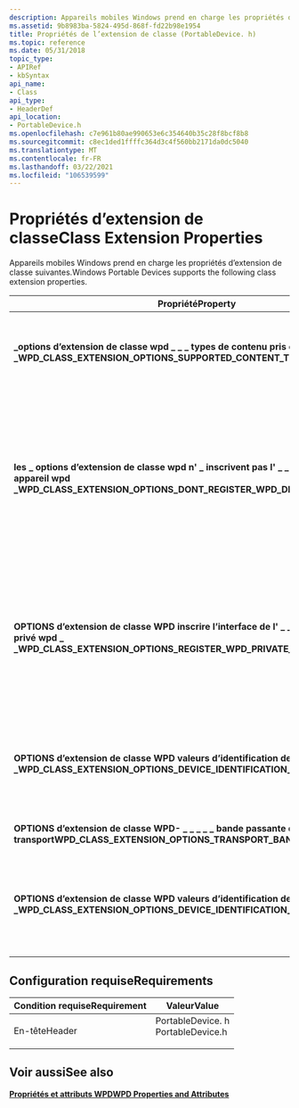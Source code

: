 ```yaml
---
description: Appareils mobiles Windows prend en charge les propriétés d’extension de classe suivantes.
ms.assetid: 9b8983ba-5824-495d-868f-fd22b98e1954
title: Propriétés de l’extension de classe (PortableDevice. h)
ms.topic: reference
ms.date: 05/31/2018
topic_type:
- APIRef
- kbSyntax
api_name:
- Class
api_type:
- HeaderDef
api_location:
- PortableDevice.h
ms.openlocfilehash: c7e961b80ae990653e6c354640b35c28f8bcf8b8
ms.sourcegitcommit: c8ec1ded1ffffc364d3c4f560bb2171da0dc5040
ms.translationtype: MT
ms.contentlocale: fr-FR
ms.lasthandoff: 03/22/2021
ms.locfileid: "106539599"
---
```

# <a name="class-extension-properties"></a><span data-ttu-id="fa279-103">Propriétés d’extension de classe</span><span class="sxs-lookup"><span data-stu-id="fa279-103">Class Extension Properties</span></span>

<span data-ttu-id="fa279-104">Appareils mobiles Windows prend en charge les propriétés d’extension de classe suivantes.</span><span class="sxs-lookup"><span data-stu-id="fa279-104">Windows Portable Devices supports the following class extension properties.</span></span>



| <span data-ttu-id="fa279-105">Propriété</span><span class="sxs-lookup"><span data-stu-id="fa279-105">Property</span></span>                                                                      | <span data-ttu-id="fa279-106">VarType</span><span class="sxs-lookup"><span data-stu-id="fa279-106">VarType</span></span>         | <span data-ttu-id="fa279-107">Description</span><span class="sxs-lookup"><span data-stu-id="fa279-107">Description</span></span>                                                                                                                                                                                                                                                                                                                                                                                                                                                                                                                                            |
|-------------------------------------------------------------------------------|-----------------|--------------------------------------------------------------------------------------------------------------------------------------------------------------------------------------------------------------------------------------------------------------------------------------------------------------------------------------------------------------------------------------------------------------------------------------------------------------------------------------------------------------------------------------------------------|
| <span data-ttu-id="fa279-108">**\_options d’extension de classe wpd \_ \_ \_ types de contenu pris en charge \_ \_**</span><span class="sxs-lookup"><span data-stu-id="fa279-108">**WPD\_CLASS\_EXTENSION\_OPTIONS\_SUPPORTED\_CONTENT\_TYPES**</span></span>                 | <span data-ttu-id="fa279-109">**VT \_ inconnu**</span><span class="sxs-lookup"><span data-stu-id="fa279-109">**VT\_UNKNOWN**</span></span> | <span data-ttu-id="fa279-110">Valeur qui spécifie la liste (sur-ensemble) des types de contenu pris en charge par le pilote (semblable à l’appel des fonctionnalités de commande WPD, \_ \_ \_ obtenir \_ les types de contenu pris en charge \_ sur la \_ **\_ catégorie fonctionnelle wpd \_ \_ All**).</span><span class="sxs-lookup"><span data-stu-id="fa279-110">A value that specifies the (superset) list of content types supported by the driver (similar to calling WPD\_COMMAND\_CAPABILITIES\_GET\_SUPPORTED\_CONTENT\_TYPES on **WPD\_FUNCTIONAL\_CATEGORY\_ALL**).</span></span>                                                                                                                                                                                                                                                                                                                                             |
| <span data-ttu-id="fa279-111">**les \_ options d’extension de classe wpd n' \_ inscrivent pas l' \_ \_ \_ \_ interface d' \_ appareil wpd \_**</span><span class="sxs-lookup"><span data-stu-id="fa279-111">**WPD\_CLASS\_EXTENSION\_OPTIONS\_DONT\_REGISTER\_WPD\_DEVICE\_INTERFACE**</span></span>    | <span data-ttu-id="fa279-112">**VT \_ bool**</span><span class="sxs-lookup"><span data-stu-id="fa279-112">**VT\_BOOL**</span></span>    | <span data-ttu-id="fa279-113">Valeur qui spécifie si l’appelant souhaite que la bibliothèque d’extensions de classe WPD enregistre l’interface de classe de périphérique WPD.</span><span class="sxs-lookup"><span data-stu-id="fa279-113">A value that specifies whether the caller wants the WPD class extension library to register the WPD Device Class interface.</span></span> <span data-ttu-id="fa279-114">Si cette valeur est true, l’appelant est responsable de l’inscription.</span><span class="sxs-lookup"><span data-stu-id="fa279-114">If this value is true, the caller takes responsibility for registration.</span></span><br/> <span data-ttu-id="fa279-115">Si cette valeur est false, cela signifie que l’appelant s’attend à ce que la bibliothèque d’extensions de classe effectue l’inscription.</span><span class="sxs-lookup"><span data-stu-id="fa279-115">If this value is false, it indicates that the caller expects the class extension library to perform the registration.</span></span><br/><span data-ttu-id="fa279-116">La plupart des pilotes doivent autoriser la bibliothèque d’extensions de classe à effectuer l’inscription, sauf si l’inscription de l’interface de classe de périphérique WPD par la bibliothèque d’extensions de classe peut entraîner des effets négatifs.</span><span class="sxs-lookup"><span data-stu-id="fa279-116">Most drivers should allow the class extension library to perform the registration, except where registering the WPD Device Class interface by the class extension library might cause adverse effects.</span></span> |
| <span data-ttu-id="fa279-117">**OPTIONS d’extension de classe WPD inscrire l’interface de l' \_ \_ \_ \_ \_ \_ appareil privé wpd \_ \_**</span><span class="sxs-lookup"><span data-stu-id="fa279-117">**WPD\_CLASS\_EXTENSION\_OPTIONS\_REGISTER\_WPD\_PRIVATE\_DEVICE\_INTERFACE**</span></span> | <span data-ttu-id="fa279-118">**VT \_ bool**</span><span class="sxs-lookup"><span data-stu-id="fa279-118">**VT\_BOOL**</span></span>    | <span data-ttu-id="fa279-119">Indique que l’appelant souhaite que la bibliothèque d’extensions de classe WPD enregistre l’interface de classe d’appareil WPD privée.</span><span class="sxs-lookup"><span data-stu-id="fa279-119">Indicates that the caller wants the WPD class extension library to register the private WPD Device Class interface.</span></span> <span data-ttu-id="fa279-120">Cela n’est pas recommandé pour la plupart des pilotes.</span><span class="sxs-lookup"><span data-stu-id="fa279-120">This is not recommended for most drivers.</span></span> <span data-ttu-id="fa279-121">Elle doit être utilisée uniquement dans les cas où l’inscription de l’interface de classe d’appareil WPD par la bibliothèque d’extensions de classe entraîne des effets négatifs.</span><span class="sxs-lookup"><span data-stu-id="fa279-121">It should only be used in cases where the registering of the WPD Device Class interface by the class extension library will cause adverse effects.</span></span> <span data-ttu-id="fa279-122">Cette option est généralement utilisée conjointement avec les **options d’extension de classe wpd ne pas \_ inscrire l' \_ \_ \_ \_ \_ \_ \_ interface d’appareil wpd** définie à **true**</span><span class="sxs-lookup"><span data-stu-id="fa279-122">This option is typically used in conjunction with **WPD\_CLASS\_EXTENSION\_OPTIONS\_DONT\_REGISTER\_WPD\_DEVICE\_INTERFACE** set to **TRUE**</span></span>                                                                                          |
| <span data-ttu-id="fa279-123">**OPTIONS d’extension de classe WPD valeurs d’identification de l' \_ \_ \_ \_ appareil \_ \_**</span><span class="sxs-lookup"><span data-stu-id="fa279-123">**WPD\_CLASS\_EXTENSION\_OPTIONS\_DEVICE\_IDENTIFICATION\_VALUES**</span></span>            | <span data-ttu-id="fa279-124">**VT \_ inconnu**</span><span class="sxs-lookup"><span data-stu-id="fa279-124">**VT\_UNKNOWN**</span></span> | <span data-ttu-id="fa279-125">Il s’agit d’un [IPortableDeviceValues](iportabledevicevalues.md) qui contient les valeurs d’identification de l’appareil (modèle d’appareil **wpd \_ \_**, **\_ \_ modèle d’appareil wpd**, **\_ \_ \_ version du microprogramme d’appareil wpd** et **\_ \_ \_ \_ ID unique fonctionnel de l’appareil wpd**).</span><span class="sxs-lookup"><span data-stu-id="fa279-125">This is an [IPortableDeviceValues](iportabledevicevalues.md) which contains the device identification values (**WPD\_DEVICE\_MANUFACTURER**, **WPD\_DEVICE\_MODEL**, **WPD\_DEVICE\_FIRMWARE\_VERSION** and **WPD\_DEVICE\_FUNCTIONAL\_UNIQUE\_ID**).</span></span> <span data-ttu-id="fa279-126">Inclure avec d’autres options d’extension de classe lors de l’initialisation</span><span class="sxs-lookup"><span data-stu-id="fa279-126">Include this with other Class Extension options when initializing</span></span>                                                                                                                                                                                                                               |
| <span data-ttu-id="fa279-127">**OPTIONS d’extension de classe WPD- \_ \_ \_ \_ \_ bande passante de transport**</span><span class="sxs-lookup"><span data-stu-id="fa279-127">**WPD\_CLASS\_EXTENSION\_OPTIONS\_TRANSPORT\_BANDWIDTH**</span></span>                      | <span data-ttu-id="fa279-128">**VT \_ UI4**</span><span class="sxs-lookup"><span data-stu-id="fa279-128">**VT\_UI4**</span></span>     | <span data-ttu-id="fa279-129">Indique la bande passante maximale théorique du transport en kilobits par seconde.</span><span class="sxs-lookup"><span data-stu-id="fa279-129">Indicates the theoretical maximum bandwidth of the transport in kilobits per second</span></span>                                                                                                                                                                                                                                                                                                                                                                                                                                                                    |
| <span data-ttu-id="fa279-130">**OPTIONS d’extension de classe WPD valeurs d’identification de l' \_ \_ \_ \_ appareil \_ \_**</span><span class="sxs-lookup"><span data-stu-id="fa279-130">**WPD\_CLASS\_EXTENSION\_OPTIONS\_DEVICE\_IDENTIFICATION\_VALUES**</span></span>            | <span data-ttu-id="fa279-131">**VT \_ inconnu**</span><span class="sxs-lookup"><span data-stu-id="fa279-131">**VT\_UNKNOWN**</span></span> | <span data-ttu-id="fa279-132">Il s’agit d’un [IPortableDeviceValues](iportabledevicevalues.md) qui contient les valeurs d’identification de l’appareil (modèle d’appareil **wpd \_ \_**, **\_ \_ modèle d’appareil wpd**, **\_ \_ \_ version du microprogramme d’appareil wpd** et **\_ \_ \_ \_ ID unique fonctionnel de l’appareil wpd**).</span><span class="sxs-lookup"><span data-stu-id="fa279-132">This is an [IPortableDeviceValues](iportabledevicevalues.md) which contains the device identification values (**WPD\_DEVICE\_MANUFACTURER**, **WPD\_DEVICE\_MODEL**, **WPD\_DEVICE\_FIRMWARE\_VERSION** and **WPD\_DEVICE\_FUNCTIONAL\_UNIQUE\_ID**).</span></span> <span data-ttu-id="fa279-133">Incluez ceci avec d’autres options d’extension de classe lors de l’initialisation.</span><span class="sxs-lookup"><span data-stu-id="fa279-133">Include this with other Class Extension options when initializing.</span></span>                                                                                                                                                                                                                              |



 

## <a name="requirements"></a><span data-ttu-id="fa279-134">Configuration requise</span><span class="sxs-lookup"><span data-stu-id="fa279-134">Requirements</span></span>



| <span data-ttu-id="fa279-135">Condition requise</span><span class="sxs-lookup"><span data-stu-id="fa279-135">Requirement</span></span> | <span data-ttu-id="fa279-136">Valeur</span><span class="sxs-lookup"><span data-stu-id="fa279-136">Value</span></span> |
|-------------------|---------------------------------------------------------------------------------------------|
| <span data-ttu-id="fa279-137">En-tête</span><span class="sxs-lookup"><span data-stu-id="fa279-137">Header</span></span><br/> | <dl> <span data-ttu-id="fa279-138"><dt>PortableDevice. h</dt></span><span class="sxs-lookup"><span data-stu-id="fa279-138"><dt>PortableDevice.h</dt></span></span> </dl> |



## <a name="see-also"></a><span data-ttu-id="fa279-139">Voir aussi</span><span class="sxs-lookup"><span data-stu-id="fa279-139">See also</span></span>

<dl> <dt>

[<span data-ttu-id="fa279-140">**Propriétés et attributs WPD**</span><span class="sxs-lookup"><span data-stu-id="fa279-140">**WPD Properties and Attributes**</span></span>](properties-and-attributes.md)
</dt> </dl>

 

 




